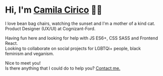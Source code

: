 # Hi, I'm [Camila Cirico](https://www.linkedin.com/in/ciricocamila/) 👋🏽

I love bean bag chairs, watching the sunset and I'm a mother of a kind cat.  
Product Designer (UX/UI) at Cognizant-Ford.   

Having fun here and looking for help with JS ES6+, CSS SASS and Frontend React.     
Looking to collaborate on social projects for LGBTQi+ people, black feminism and veganism.  

Nice to meet you!  
Is there anything that I could do to help you? [Contact me.](https://www.linkedin.com/in/ciricocamila/)





<!--
**ciricocamila/ciricocamila** is a ✨ _special_ ✨ repository because its `README.md` (this file) appears on your GitHub profile.

Here are some ideas to get you started:

- 🔭 I’m currently working at Cognizant-Ford
- 🌱 I’m currently learning CSS SASS and React
- 👯 I’m looking to collaborate on ...
- 🤔 I’m looking for help with react frontend skills
- 💬 Ask me about ...
- 📫 How to reach me: 
- 😄 Pronouns: she/her
- ⚡Li'l bit about me: I love bean bag chairs, watching the sunset, I'm a mother of a kind cat, I am vegan
-->
